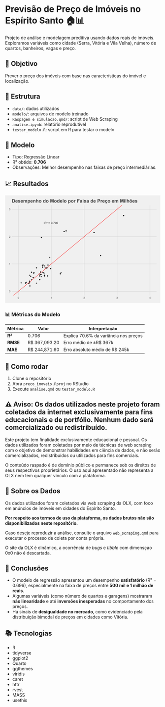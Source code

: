 # Previsão de Preço de Imóveis no Espírito Santo 🏠📊

Projeto de análise e modelagem preditiva usando dados reais de imóveis. Exploramos variáveis como cidade (Serra, Vitória e Vila Velha), número de quartos, banheiros, vagas e preço.

## 📌 Objetivo

Prever o preço dos imóveis com base nas características do imóvel e localização.

## 📁 Estrutura

-   `data/`: dados utilizados
-   `modelo/`: arquivos de modelo treinado
-   `Raspagem e simulacao.qmd/`: script de Web Scraping
-   `analise.ipynb`: relatório reprodutível
-   `testar_modelo.R`: script em R para testar o modelo 

## 🧪 Modelo

-   Tipo: Regressão Linear
-   R² obtido: **0.706**
-   Observações: Melhor desempenho nas faixas de preço intermediárias.

## 📈 Resultados

![](modelo/performance.png)

### 📊 Métricas do Modelo

| Métrica  | Valor          | Interpretação                         |
|----------|----------------|---------------------------------------|
| **R²**   | 0.706          | Explica 70.6% da variância nos preços |
| **RMSE** | R\$ 367,093.20 | Erro médio de ±R\$ 367k               |
| **MAE**  | R\$ 244,871.60 | Erro absoluto médio de R\$ 245k       |

## 🔧 Como rodar

1.  Clone o repositório
2.  Abra `preco_imoveis.Rproj` no RStudio
3.  Execute `analise.qmd` ou `testar_modelo.R`

## ⚠️ Aviso: Os dados utilizados neste projeto foram coletados da internet exclusivamente para fins educacionais e de portfólio. Nenhum dado será comercializado ou redistribuído.

Este projeto tem finalidade exclusivamente educacional e pessoal. Os dados utilizados foram coletados por meio de técnicas de web scraping com o objetivo de demonstrar habilidades em ciência de dados, e não serão comercializados, redistribuídos ou utilizados para fins comerciais.

O conteúdo raspado é de domínio público e permanece sob os direitos de seus respectivos proprietários. O uso aqui apresentado não representa a OLX nem tem qualquer vínculo com a plataforma.

## 📁 Sobre os Dados

Os dados utilizados foram coletados via web scraping da OLX, com foco em anúncios de imóveis em cidades do Espírito Santo.

**Por respeito aos termos de uso da plataforma, os dados brutos não são disponibilizados neste repositório.**

Caso deseje reproduzir a análise, consulte o arquivo [`web_scraping.qmd`](web_scraping.qmd) para executar o processo de coleta por conta própria.

O site da OLX é dinâmico, a ocorrência de *bugs* e *tibble* com dimensçao 0x0 não é descartada.

## 📌 Conclusões

-   O modelo de regressão apresentou um desempenho **satisfatório** (R² = 0.696), especialmente na faixa de preços entre **500 mil e 1 milhão de reais**.
-   Algumas variáveis (como número de quartos e garagens) mostraram **não linearidade** e até **inversões inesperadas** no comportamento dos preços.
-   Há sinais de **desigualdade no mercado**, como evidenciado pela distribuição bimodal de preços em cidades como Vitória.

## 📚 Tecnologias

-   R
-   tidyverse
-   ggplot2
-   Quarto
-   ggthemes
-   viridis
-   caret
-   httr
-   rvest
-   MASS
-   usethis

